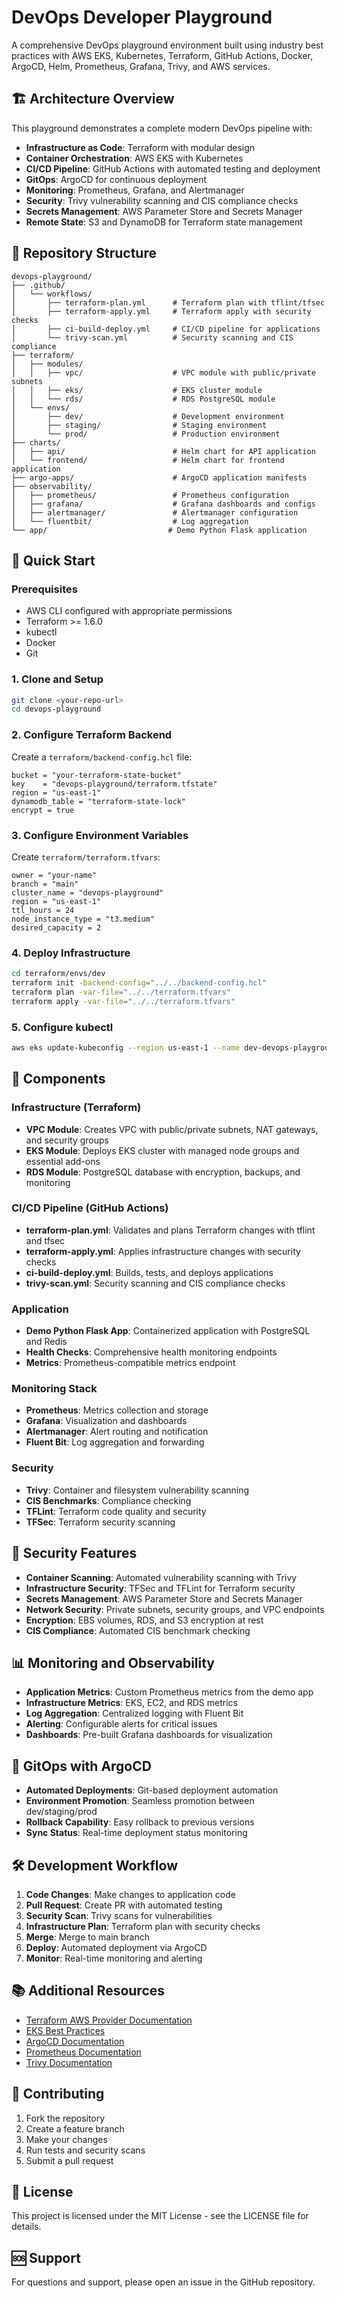 # DevOps Developer Playground

A comprehensive DevOps playground environment built using industry best practices with AWS EKS, Kubernetes, Terraform, GitHub Actions, Docker, ArgoCD, Helm, Prometheus, Grafana, Trivy, and AWS services.

## 🏗️ Architecture Overview

This playground demonstrates a complete modern DevOps pipeline with:

- **Infrastructure as Code**: Terraform with modular design
- **Container Orchestration**: AWS EKS with Kubernetes
- **CI/CD Pipeline**: GitHub Actions with automated testing and deployment
- **GitOps**: ArgoCD for continuous deployment
- **Monitoring**: Prometheus, Grafana, and Alertmanager
- **Security**: Trivy vulnerability scanning and CIS compliance checks
- **Secrets Management**: AWS Parameter Store and Secrets Manager
- **Remote State**: S3 and DynamoDB for Terraform state management

## 📁 Repository Structure

```
devops-playground/
├── .github/
│   └── workflows/
│       ├── terraform-plan.yml      # Terraform plan with tflint/tfsec
│       ├── terraform-apply.yml     # Terraform apply with security checks
│       ├── ci-build-deploy.yml     # CI/CD pipeline for applications
│       └── trivy-scan.yml          # Security scanning and CIS compliance
├── terraform/
│   ├── modules/
│   │   ├── vpc/                    # VPC module with public/private subnets
│   │   ├── eks/                    # EKS cluster module
│   │   └── rds/                    # RDS PostgreSQL module
│   └── envs/
│       ├── dev/                    # Development environment
│       ├── staging/                # Staging environment
│       └── prod/                   # Production environment
├── charts/
│   ├── api/                        # Helm chart for API application
│   └── frontend/                   # Helm chart for frontend application
├── argo-apps/                      # ArgoCD application manifests
├── observability/
│   ├── prometheus/                 # Prometheus configuration
│   ├── grafana/                    # Grafana dashboards and configs
│   ├── alertmanager/               # Alertmanager configuration
│   └── fluentbit/                  # Log aggregation
└── app/                           # Demo Python Flask application
```

## 🚀 Quick Start

### Prerequisites

- AWS CLI configured with appropriate permissions
- Terraform >= 1.6.0
- kubectl
- Docker
- Git

### 1. Clone and Setup

```bash
git clone <your-repo-url>
cd devops-playground
```

### 2. Configure Terraform Backend

Create a `terraform/backend-config.hcl` file:

```hcl
bucket = "your-terraform-state-bucket"
key    = "devops-playground/terraform.tfstate"
region = "us-east-1"
dynamodb_table = "terraform-state-lock"
encrypt = true
```

### 3. Configure Environment Variables

Create `terraform/terraform.tfvars`:

```hcl
owner = "your-name"
branch = "main"
cluster_name = "devops-playground"
region = "us-east-1"
ttl_hours = 24
node_instance_type = "t3.medium"
desired_capacity = 2
```

### 4. Deploy Infrastructure

```bash
cd terraform/envs/dev
terraform init -backend-config="../../backend-config.hcl"
terraform plan -var-file="../../terraform.tfvars"
terraform apply -var-file="../../terraform.tfvars"
```

### 5. Configure kubectl

```bash
aws eks update-kubeconfig --region us-east-1 --name dev-devops-playground
```

## 🔧 Components

### Infrastructure (Terraform)

- **VPC Module**: Creates VPC with public/private subnets, NAT gateways, and security groups
- **EKS Module**: Deploys EKS cluster with managed node groups and essential add-ons
- **RDS Module**: PostgreSQL database with encryption, backups, and monitoring

### CI/CD Pipeline (GitHub Actions)

- **terraform-plan.yml**: Validates and plans Terraform changes with tflint and tfsec
- **terraform-apply.yml**: Applies infrastructure changes with security checks
- **ci-build-deploy.yml**: Builds, tests, and deploys applications
- **trivy-scan.yml**: Security scanning and CIS compliance checks

### Application

- **Demo Python Flask App**: Containerized application with PostgreSQL and Redis
- **Health Checks**: Comprehensive health monitoring endpoints
- **Metrics**: Prometheus-compatible metrics endpoint

### Monitoring Stack

- **Prometheus**: Metrics collection and storage
- **Grafana**: Visualization and dashboards
- **Alertmanager**: Alert routing and notification
- **Fluent Bit**: Log aggregation and forwarding

### Security

- **Trivy**: Container and filesystem vulnerability scanning
- **CIS Benchmarks**: Compliance checking
- **TFLint**: Terraform code quality and security
- **TFSec**: Terraform security scanning

## 🔐 Security Features

- **Container Scanning**: Automated vulnerability scanning with Trivy
- **Infrastructure Security**: TFSec and TFLint for Terraform security
- **Secrets Management**: AWS Parameter Store and Secrets Manager
- **Network Security**: Private subnets, security groups, and VPC endpoints
- **Encryption**: EBS volumes, RDS, and S3 encryption at rest
- **CIS Compliance**: Automated CIS benchmark checking

## 📊 Monitoring and Observability

- **Application Metrics**: Custom Prometheus metrics from the demo app
- **Infrastructure Metrics**: EKS, EC2, and RDS metrics
- **Log Aggregation**: Centralized logging with Fluent Bit
- **Alerting**: Configurable alerts for critical issues
- **Dashboards**: Pre-built Grafana dashboards for visualization

## 🚦 GitOps with ArgoCD

- **Automated Deployments**: Git-based deployment automation
- **Environment Promotion**: Seamless promotion between dev/staging/prod
- **Rollback Capability**: Easy rollback to previous versions
- **Sync Status**: Real-time deployment status monitoring

## 🛠️ Development Workflow

1. **Code Changes**: Make changes to application code
2. **Pull Request**: Create PR with automated testing
3. **Security Scan**: Trivy scans for vulnerabilities
4. **Infrastructure Plan**: Terraform plan with security checks
5. **Merge**: Merge to main branch
6. **Deploy**: Automated deployment via ArgoCD
7. **Monitor**: Real-time monitoring and alerting

## 📚 Additional Resources

- [Terraform AWS Provider Documentation](https://registry.terraform.io/providers/hashicorp/aws/latest/docs)
- [EKS Best Practices](https://aws.github.io/aws-eks-best-practices/)
- [ArgoCD Documentation](https://argo-cd.readthedocs.io/)
- [Prometheus Documentation](https://prometheus.io/docs/)
- [Trivy Documentation](https://aquasecurity.github.io/trivy/)

## 🤝 Contributing

1. Fork the repository
2. Create a feature branch
3. Make your changes
4. Run tests and security scans
5. Submit a pull request

## 📄 License

This project is licensed under the MIT License - see the LICENSE file for details.

## 🆘 Support

For questions and support, please open an issue in the GitHub repository.
